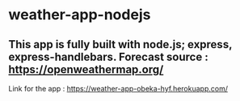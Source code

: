 # weather-app-nodejs

## This app is fully built with node.js; express, express-handlebars. Forecast source : https://openweathermap.org/

Link for the app : https://weather-app-obeka-hyf.herokuapp.com/
